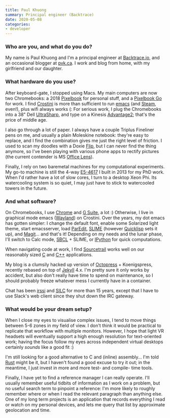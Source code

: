 ```yaml
---
title: Paul Khuong
summary: Principal engineer (Backtrace)
date: 2020-05-08
categories:
- developer
---
```


### Who are you, and what do you do?

My name is Paul Khuong and I'm a principal engineer at [Backtrace.io][backtrace], and an occasional blogger at [pvk.ca](http://pvk.ca/ "Paul's website."). I work and blog from home, with my girlfriend and our daughter.

### What hardware do you use?

After keyboard-gate, I stopped using Macs. My main computers are now two Chromebooks: a 2018 [Pixelbook][pixelbook] for personal stuff, and a [Pixelbook Go][pixelbook-go] for work. I find [Crostini][] is more than sufficient to run [emacs][] (and [Steam][], even!), plus wifi always works (: For serious work, I plug the Chromebooks into a 38" Dell [UltraSharp][u3818dw], and type on a Kinesis [Advantage2][]; that's the price of middle age.

I also go through a lot of paper. I always have a couple Triplus Fineliner pens on me, and usually a plain Moleskine notebook: they're easy to replace, and I find the combination gives me just the right level of friction. I used to scan my doodles with a Doxie [Flip][flip], but I can never find the thing anymore, so I've been playing with various phone apps to rectify pictures (the current contender is MS [Office Lens][office-lens]).

Finally, I rely on two baremetal machines for my computational experiments. My go-to machine is still the 4-way [E5-4617][xeon-e5-4617] I built in 2013 for my PhD work. When I'd rather have a lot of slow cores, I turn to a desktop Xeon Phi. Its watercooling system is so quiet, I may just have to stick to watercooled towers in the future.

### And what software?

On Chromebooks, I use [Chrome][] and [G Suite][g-suite], a lot :) Otherwise, I live in graphical mode emacs ([Wayland][]) on Crostini. Over the years, my dot emacs has gotten simpler: I change the default font, enable some Solarized light theme, start emacsserver, load [ParEdit][], [SLIME][] (however [Quicklisp][] sets it up), and [Magit][]... and that's it! Depending on my needs and the lunar phase, I'll switch to Calc mode, [SBCL][] + SLIME, or [IPython][] for quick computations.

When navigating code at work, I find [Sourcetrail][] works well on our reasonably sized [C][] and [C++][c-plusplus] applications.

My blog is a clumsily hacked up version of [Octopress][] + Koenigspress, recently rebased on top of [Jekyll][] 4.x. I'm pretty sure it only works by accident, but also don't really have time to spend on maintenance, so I should probably freeze whatever mess I currently have in a container.

Chat has been [irssi][] and [SILC][] for more than 15 years, except that I have to use Slack's web client since they shut down the IRC gateway.

### What would be your dream setup?

When I close my eyes to visualise complex issues, I tend to move things between 5-6 zones in my field of view. I don't think it would be practical to replicate that workflow with multiple monitors. However, I hope that light VR headsets will eventually support a high enough resolution for text-oriented work; having the focus follow my eyes across independent virtual desktops certainly *sounds* like a good fit :)

I'm still looking for a good alternative to C and (inline) assembly... I'm told [Rust][] might be it, but I haven't found a good excuse to try it out; in the meantime, I just invest in more and more test- and compile- time tools.

Finally, I have yet to find a reference manager I can really operate. I'll usually remember useful tidbits of information as I work on a problem, but no useful search term to pinpoint a reference: I'm more likely to roughly remember where or when I read the relevant paragraph than anything else. One of my long term projects is an application that records everything I read or watch on my personal devices, and lets me query that list by approximate geolocation and time.

[advantage2]: https://kinesis-ergo.com/shop/advantage2/ "A fancy ergonomic keyboard."
[backtrace]: https://backtrace.io/product "A service for tracking crash logs and exceptions."
[c-plusplus]: https://en.wikipedia.org/wiki/C%2B%2B "A compiled programming language."
[c]: https://en.wikipedia.org/wiki/C_(programming_language) "A compiled programming language."
[chrome]: https://www.google.com/intl/en/chrome/ "A WebKit-based browser, where each tab runs in its own thread."
[crostini]: https://chromium.googlesource.com/chromiumos/docs/+/master/containers_and_vms.md#Crostini "A VM environment for Chrome OS."
[emacs]: http://www.gnu.org/software/emacs/ "A free open-source text editor."
[flip]: https://www.getdoxie.com/product/flip "A mobile flatbed scanner."
[g-suite]: https://workspace.google.com/ "A hosted solution for email, calendaring and more."
[ipython]: https://ipython.org/ "An interactive shell for Python."
[irssi]: https://irssi.org/ "A CLI irc client."
[jekyll]: https://jekyllrb.com/ "A static site generator."
[magit]: https://github.com/magit/magit "A git mode for Emacs."
[octopress]: http://octopress.org/ "A weblog framework for Jekyll."
[office-lens]: https://www.microsoft.com/en-us/p/office-lens/9wzdncrfj3t8?activetab=pivot:overviewtab "OCR software."
[paredit]: https://www.emacswiki.org/emacs/ParEdit "An emacs mode for working with Lisp and Scheme source code."
[pixelbook-go]: https://en.wikipedia.org/wiki/Google_Pixel#Pixelbook_Go "A 13.3 inch Chrome OS laptop."
[pixelbook]: https://store.google.com/us/product/google_pixelbook?hl=en-US "A 12.3 inch Chromebook."
[quicklisp]: https://www.quicklisp.org/beta/ "A library manager for Common Lisp."
[rust]: https://www.rust-lang.org/ "A programming language."
[sbcl]: http://www.sbcl.org/ "A Common Lisp compiler."
[silc]: http://silcnet.org/client.html "Conferencing and messaging software."
[slime]: https://slime.common-lisp.dev/ "An emacs mode for working with Common Lisp."
[sourcetrail]: https://www.sourcetrail.com/ "A souce code explorer."
[steam]: https://store.steampowered.com/ "A digital game distribution service."
[u3818dw]: https://www.dell.com/en-us/shop/dell-ultrasharp-38-curved-monitor-u3818dw/apd/210-amrc "A 38 inch monitor."
[wayland]: https://wayland.freedesktop.org/ "A windowing library for Linux. "
[xeon-e5-4617]: https://ark.intel.com/content/www/us/en/ark/products/64608/intel-xeon-processor-e5-4617-15m-cache-2-90-ghz-7-20-gt-s-intel-qpi.html "A CPU."
